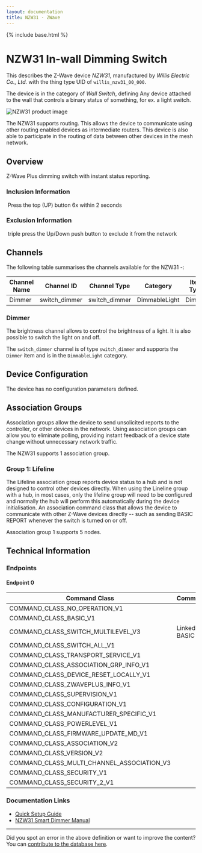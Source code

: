 ```yaml
---
layout: documentation
title: NZW31 - ZWave
---
```


{% include base.html %}

# NZW31 In-wall Dimming Switch
This describes the Z-Wave device *NZW31*, manufactured by *Willis Electric Co., Ltd.* with the thing type UID of ```willis_nzw31_00_000```.

The device is in the category of *Wall Switch*, defining Any device attached to the wall that controls a binary status of something, for ex. a light switch.

![NZW31 product image](https://opensmarthouse.org/zwavedatabase/766/image/)


The NZW31 supports routing. This allows the device to communicate using other routing enabled devices as intermediate routers.  This device is also able to participate in the routing of data between other devices in the mesh network.

## Overview

Z-Wave Plus dimming switch with instant status reporting.

### Inclusion Information

 Press the top (UP) button 6x within 2 seconds

### Exclusion Information

 triple press the Up/Down push button to exclude it from the network

## Channels

The following table summarises the channels available for the NZW31 -:

| Channel Name | Channel ID | Channel Type | Category | Item Type |
|--------------|------------|--------------|----------|-----------|
| Dimmer | switch_dimmer | switch_dimmer | DimmableLight | Dimmer | 

### Dimmer
The brightness channel allows to control the brightness of a light.
            It is also possible to switch the light on and off.

The ```switch_dimmer``` channel is of type ```switch_dimmer``` and supports the ```Dimmer``` item and is in the ```DimmableLight``` category.



## Device Configuration

The device has no configuration parameters defined.

## Association Groups

Association groups allow the device to send unsolicited reports to the controller, or other devices in the network. Using association groups can allow you to eliminate polling, providing instant feedback of a device state change without unnecessary network traffic.

The NZW31 supports 1 association group.

### Group 1: Lifeline

The Lifeline association group reports device status to a hub and is not designed to control other devices directly. When using the Lineline group with a hub, in most cases, only the lifeline group will need to be configured and normally the hub will perform this automatically during the device initialisation.
An association command class that allows the device to communicate with other Z-Wave devices directly -- such as sending BASIC REPORT whenever the switch is turned on or off.

Association group 1 supports 5 nodes.

## Technical Information

### Endpoints

#### Endpoint 0

| Command Class | Comment |
|---------------|---------|
| COMMAND_CLASS_NO_OPERATION_V1| |
| COMMAND_CLASS_BASIC_V1| |
| COMMAND_CLASS_SWITCH_MULTILEVEL_V3| Linked to BASIC|
| COMMAND_CLASS_SWITCH_ALL_V1| |
| COMMAND_CLASS_TRANSPORT_SERVICE_V1| |
| COMMAND_CLASS_ASSOCIATION_GRP_INFO_V1| |
| COMMAND_CLASS_DEVICE_RESET_LOCALLY_V1| |
| COMMAND_CLASS_ZWAVEPLUS_INFO_V1| |
| COMMAND_CLASS_SUPERVISION_V1| |
| COMMAND_CLASS_CONFIGURATION_V1| |
| COMMAND_CLASS_MANUFACTURER_SPECIFIC_V1| |
| COMMAND_CLASS_POWERLEVEL_V1| |
| COMMAND_CLASS_FIRMWARE_UPDATE_MD_V1| |
| COMMAND_CLASS_ASSOCIATION_V2| |
| COMMAND_CLASS_VERSION_V2| |
| COMMAND_CLASS_MULTI_CHANNEL_ASSOCIATION_V3| |
| COMMAND_CLASS_SECURITY_V1| |
| COMMAND_CLASS_SECURITY_2_V1| |

### Documentation Links

* [Quick Setup Guide](https://opensmarthouse.org/zwavedatabase/766/reference/NZW31-Quick-Setup-Guide.pdf)
* [NZW31 Smart Dimmer Manual](https://opensmarthouse.org/zwavedatabase/766/reference/NZW31manual171102.pdf)

---

Did you spot an error in the above definition or want to improve the content?
You can [contribute to the database here](https://opensmarthouse.org/zwavedatabase/766).
